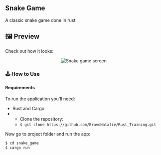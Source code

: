 ## Snake Game

A classic snake game done in rust.

## :framed_picture: Preview

Check out how it looks:

<p align="center">
 <img alt="Snake game screen"   src="https://res.cloudinary.com/nataliebravo/image/upload/v1631735505/Rust_training_github_assets/snake_game_bmwhcq.gif" >
<p />


### :joystick: How to Use

#### Requirements

To run the application you'll need:
* Rust and Cargo
* * Clone the repository:
  * ```$ git clone https://github.com/BravoNatalie/Rust_Training.git```

Now go to project folder and run the app:

```bash
$ cd snake_game
$ cargo run
```